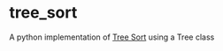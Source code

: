 # tree_sort

A python implementation of [Tree Sort](https://en.wikipedia.org/wiki/Tree_sort) using a Tree class
